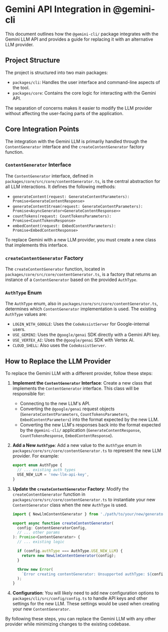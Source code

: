 # Gemini API Integration in @gemini-cli

This document outlines how the `@gemini-cli/` package integrates with the Gemini LLM API and provides a guide for replacing it with an alternative LLM provider.

## Project Structure

The project is structured into two main packages:

- `packages/cli`: Handles the user interface and command-line aspects of the tool.
- `packages/core`: Contains the core logic for interacting with the Gemini API.

The separation of concerns makes it easier to modify the LLM provider without affecting the user-facing parts of the application.

## Core Integration Points

The integration with the Gemini LLM is primarily handled through the `ContentGenerator` interface and the `createContentGenerator` factory function.

### `ContentGenerator` Interface

The `ContentGenerator` interface, defined in `packages/core/src/core/contentGenerator.ts`, is the central abstraction for all LLM interactions. It defines the following methods:

- `generateContent(request: GenerateContentParameters): Promise<GenerateContentResponse>`
- `generateContentStream(request: GenerateContentParameters): Promise<AsyncGenerator<GenerateContentResponse>>`
- `countTokens(request: CountTokensParameters): Promise<CountTokensResponse>`
- `embedContent(request: EmbedContentParameters): Promise<EmbedContentResponse>`

To replace Gemini with a new LLM provider, you must create a new class that implements this interface.

### `createContentGenerator` Factory

The `createContentGenerator` function, located in `packages/core/src/core/contentGenerator.ts`, is a factory that returns an instance of a `ContentGenerator` based on the provided `AuthType`.

### `AuthType` Enum

The `AuthType` enum, also in `packages/core/src/core/contentGenerator.ts`, determines which `ContentGenerator` implementation is used. The existing `AuthType` values are:

- `LOGIN_WITH_GOOGLE`: Uses the `CodeAssistServer` for Google-internal users.
- `USE_GEMINI`: Uses the `@google/genai` SDK directly with a Gemini API key.
- `USE_VERTEX_AI`: Uses the `@google/genai` SDK with Vertex AI.
- `CLOUD_SHELL`: Also uses the `CodeAssistServer`.

## How to Replace the LLM Provider

To replace the Gemini LLM with a different provider, follow these steps:

1.  **Implement the `ContentGenerator` Interface**:
    Create a new class that implements the `ContentGenerator` interface. This class will be responsible for:
    - Connecting to the new LLM's API.
    - Converting the `@google/genai` request objects (`GenerateContentParameters`, `CountTokensParameters`, `EmbedContentParameters`) into the format expected by the new LLM.
    - Converting the new LLM's responses back into the format expected by the `@gemini-cli/` application (`GenerateContentResponse`, `CountTokensResponse`, `EmbedContentResponse`).

2.  **Add a New `AuthType`**:
    Add a new value to the `AuthType` enum in `packages/core/src/core/contentGenerator.ts` to represent the new LLM provider. For example:

    ```typescript
    export enum AuthType {
      // ... existing auth types
      USE_NEW_LLM = 'new-llm-api-key',
    }
    ```

3.  **Update the `createContentGenerator` Factory**:
    Modify the `createContentGenerator` function in `packages/core/src/core/contentGenerator.ts` to instantiate your new `ContentGenerator` class when the new `AuthType` is used.

    ```typescript
    import { NewLlmContentGenerator } from './path/to/your/new/generator';

    export async function createContentGenerator(
      config: ContentGeneratorConfig,
      // ... other params
    ): Promise<ContentGenerator> {
      // ... existing logic

      if (config.authType === AuthType.USE_NEW_LLM) {
        return new NewLlmContentGenerator(config);
      }

      throw new Error(
        `Error creating contentGenerator: Unsupported authType: ${config.authType}`,
      );
    }
    ```

4.  **Configuration**:
    You will likely need to add new configuration options to `packages/cli/src/config/config.ts` to handle API keys and other settings for the new LLM. These settings would be used when creating your new `ContentGenerator`.

By following these steps, you can replace the Gemini LLM with any other provider while minimizing changes to the existing codebase.
